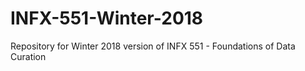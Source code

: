 # INFX-551-Winter-2018
Repository for Winter 2018 version of INFX 551 - Foundations of Data Curation
